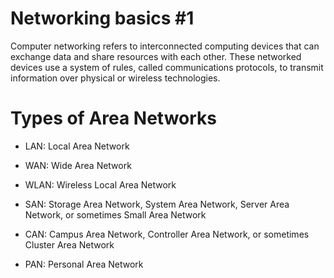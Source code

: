 # Networking basics #1

Computer networking refers to interconnected computing devices that can exchange data and share resources with each other. These networked devices use a system of rules, called communications protocols, to transmit information over physical or wireless technologies.

# Types of Area Networks

* LAN: Local Area Network

* WAN: Wide Area Network

* WLAN: Wireless Local Area Network

* SAN: Storage Area Network, System Area Network, Server Area Network, or sometimes Small Area Network

* CAN: Campus Area Network, Controller Area Network, or sometimes Cluster Area Network

* PAN: Personal Area Network
